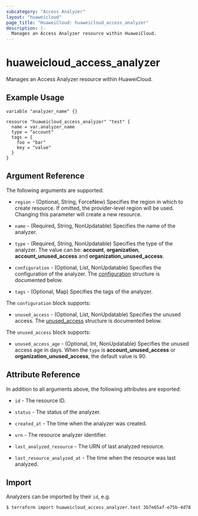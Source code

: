 ```yaml
---
subcategory: "Access Analyzer"
layout: "huaweicloud"
page_title: "HuaweiCloud: huaweicloud_access_analyzer"
description: |-
  Manages an Access Analyzer resource within HuaweiCloud.
---
```


# huaweicloud_access_analyzer

Manages an Access Analyzer resource within HuaweiCloud.

## Example Usage

```hcl
variable "analyzer_name" {}

resource "huaweicloud_access_analyzer" "test" {
  name = var.analyzer_name
  type = "account"
  tags = {
    foo = "bar"
    key = "value"
  }
}
```

## Argument Reference

The following arguments are supported:

* `region` - (Optional, String, ForceNew) Specifies the region in which to create resource.
  If omitted, the provider-level region will be used. Changing this parameter will create a new resource.

* `name` - (Required, String, NonUpdatable) Specifies the name of the analyzer.

* `type` - (Required, String, NonUpdatable) Specifies the type of the analyzer.
  The value can be: **account**, **organization**, **account_unused_access** and **organization_unused_access**.

* `configuration` - (Optional, List, NonUpdatable) Specifies the configuration of the analyzer.
  The [configuration](#configuration) structure is documented below.

* `tags` - (Optional, Map) Specifies the tags of the analyzer.

<a name="configuration"></a>
The `configuration` block supports:

* `unused_access` - (Optional, List, NonUpdatable) Specifies the unused access.
  The [unused_access](#unused_access) structure is documented below.

<a name="unused_access"></a>
The `unused_access` block supports:

* `unused_access_age` - (Optional, Int, NonUpdatable) Specifies the unused access age in days.
  When the `type` is **account_unused_access** or **organization_unused_access**, the default value is 90.

## Attribute Reference

In addition to all arguments above, the following attributes are exported:

* `id` - The resource ID.

* `status` - The status of the analyzer.

* `created_at` - The time when the analyzer was created.

* `urn` - The resource analyzer identifier.

* `last_analyzed_resource` - The URN of last analyzed resource.

* `last_resource_analyzed_at` - The time when the resource was last analyzed.

## Import

Analyzers can be imported by their `id`, e.g.

```bash
$ terraform import huaweicloud_access_analyzer.test 3b7e65af-e75b-4d78-ac75-2a87924cd2a2
```
